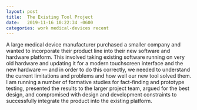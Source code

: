 ```yaml
---
layout: post
title:	The Existing Tool Project
date:   2019-11-16 10:22:34 -0600
categories: work medical-devices recent
---
```


A large medical device manufacturer purchased a smaller company and wanted to incorporate their product line into their new software and hardware platform. This involved taking existing software running on very old hardware and updating it for a modern touchscreen interface and the new hardware — and in order to do this correctly, we needed to understand the current limitations and problems and how well our new tool solved them. I am running a number of formative studies for fact-finding and prototype testing, presented the results to the larger project team, argued for the best design, and compromised with design and development constraints to successfully integrate the product into the existing platform.